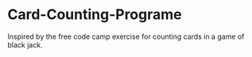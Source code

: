 # Card-Counting-Programe
Inspired by the free code camp exercise for counting cards in a game of black jack.
